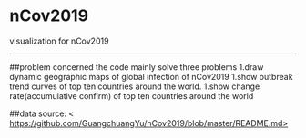 # nCov2019
visualization for nCov2019
*******
##problem concerned
the code mainly solve three problems
1.draw dynamic geographic maps of global infection of nCov2019
1.show outbreak trend curves of top ten countries around the world.
1.show change rate(accumulative confirm) of top ten countries around the world

##data source:
< https://github.com/GuangchuangYu/nCov2019/blob/master/README.md>